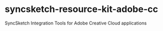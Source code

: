 # syncsketch-resource-kit-adobe-cc
SyncSketch Integration Tools for Adobe Creative Cloud applications
